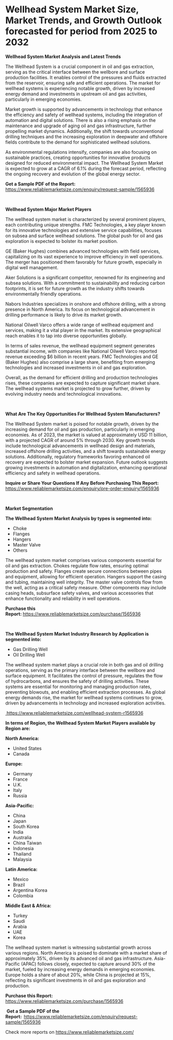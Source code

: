 <p><h1>Wellhead System Market Size, Market Trends, and Growth Outlook forecasted for period from 2025 to 2032</h1></p><p><strong>Wellhead System Market Analysis and Latest Trends</strong></p>
<p><p>The Wellhead System is a crucial component in oil and gas extraction, serving as the critical interface between the wellbore and surface production facilities. It enables control of the pressures and fluids extracted from the reservoir, ensuring safe and efficient operations. The market for wellhead systems is experiencing notable growth, driven by increased energy demand and investments in upstream oil and gas activities, particularly in emerging economies. </p><p>Market growth is supported by advancements in technology that enhance the efficiency and safety of wellhead systems, including the integration of automation and digital solutions. There is also a rising emphasis on the maintenance and upgrade of aging oil and gas infrastructure, further propelling market dynamics. Additionally, the shift towards unconventional drilling techniques and the increasing exploration in deepwater and offshore fields contribute to the demand for sophisticated wellhead solutions.</p><p>As environmental regulations intensify, companies are also focusing on sustainable practices, creating opportunities for innovative products designed for reduced environmental impact. The Wellhead System Market is expected to grow at a CAGR of 6.1% during the forecast period, reflecting the ongoing recovery and evolution of the global energy sector.</p></p>
<p><strong>Get a Sample PDF of the Report:&nbsp;</strong> <a href="https://www.reliablemarketsize.com/enquiry/request-sample/1565936?utm_campaign=2625&utm_medium=2&utm_source=Github&utm_content=ia&utm_term=07042025&utm_id=wellhead-system">https://www.reliablemarketsize.com/enquiry/request-sample/1565936</a></p>
<p>&nbsp;</p>
<p><strong>Wellhead System Major Market Players</strong></p>
<p><p>The wellhead system market is characterized by several prominent players, each contributing unique strengths. FMC Technologies, a key player known for its innovative technologies and extensive service capabilities, focuses on subsea and surface wellhead solutions. The global push for oil and gas exploration is expected to bolster its market position.</p><p>GE (Baker Hughes) combines advanced technologies with field services, capitalizing on its vast experience to improve efficiency in well operations. The merger has positioned them favorably for future growth, especially in digital well management.</p><p>Aker Solutions is a significant competitor, renowned for its engineering and subsea solutions. With a commitment to sustainability and reducing carbon footprints, it is set for future growth as the industry shifts towards environmentally friendly operations.</p><p>Nabors Industries specializes in onshore and offshore drilling, with a strong presence in North America. Its focus on technological advancement in drilling performance is likely to drive its market growth.</p><p>National Oilwell Varco offers a wide range of wellhead equipment and services, making it a vital player in the market. Its extensive geographical reach enables it to tap into diverse opportunities globally.</p><p>In terms of sales revenue, the wellhead equipment segment generates substantial income, with companies like National Oilwell Varco reported revenue exceeding $6 billion in recent years. FMC Technologies and GE (Baker Hughes) also comprise a large share, benefiting from emerging technologies and increased investments in oil and gas exploration.</p><p>Overall, as the demand for efficient drilling and production technologies rises, these companies are expected to capture significant market share. The wellhead systems market is projected to grow further, driven by evolving industry needs and technological innovations.</p></p>
<p>&nbsp;</p>
<p><strong>What Are The Key Opportunities For Wellhead System Manufacturers?</strong></p>
<p><p>The Wellhead System market is poised for notable growth, driven by the increasing demand for oil and gas production, particularly in emerging economies. As of 2023, the market is valued at approximately USD 11 billion, with a projected CAGR of around 5% through 2030. Key growth trends include technological advancements in wellhead design and materials, increased offshore drilling activities, and a shift towards sustainable energy solutions. Additionally, regulatory frameworks favoring enhanced oil recovery are expected to bolster market expansion. Future outlook suggests growing investments in automation and digitalization, enhancing operational efficiency and safety in wellhead operations.</p></p>
<p><strong>Inquire or Share Your Questions If Any Before Purchasing This Report:</strong> <a href="https://www.reliablemarketsize.com/enquiry/pre-order-enquiry/1565936?utm_campaign=2625&utm_medium=2&utm_source=Github&utm_content=ia&utm_term=07042025&utm_id=wellhead-system">https://www.reliablemarketsize.com/enquiry/pre-order-enquiry/1565936</a></p>
<p>&nbsp;</p>
<p><strong>Market Segmentation</strong></p>
<p><strong>The Wellhead System Market Analysis by types is segmented into:</strong></p>
<p><ul><li>Choke</li><li>Flanges</li><li>Hangers</li><li>Master Valve</li><li>Others</li></ul></p>
<p><p>The wellhead system market comprises various components essential for oil and gas extraction. Chokes regulate flow rates, ensuring optimal production and safety. Flanges create secure connections between pipes and equipment, allowing for efficient operation. Hangers support the casing and tubing, maintaining well integrity. The master valve controls flow from the well, acting as a critical safety measure. Other components may include casing heads, subsurface safety valves, and various accessories that enhance functionality and reliability in well operations.</p></p>
<p><strong>Purchase this Report:&nbsp;</strong><a href="https://www.reliablemarketsize.com/purchase/1565936?utm_campaign=2625&utm_medium=2&utm_source=Github&utm_content=ia&utm_term=07042025&utm_id=wellhead-system">https://www.reliablemarketsize.com/purchase/1565936</a></p>
<p>&nbsp;</p>
<p><strong>The Wellhead System Market Industry Research by Application is segmented into:</strong></p>
<p><ul><li>Gas Drilling Well</li><li>Oil Drilling Well</li></ul></p>
<p><p>The wellhead system market plays a crucial role in both gas and oil drilling operations, serving as the primary interface between the wellbore and surface equipment. It facilitates the control of pressure, regulates the flow of hydrocarbons, and ensures the safety of drilling activities. These systems are essential for monitoring and managing production rates, preventing blowouts, and enabling efficient extraction processes. As global energy demands rise, the market for wellhead systems continues to grow, driven by advancements in technology and increased exploration activities.</p></p>
<p><a href="https://www.reliablemarketsize.com/wellhead-system-r1565936?utm_campaign=2625&utm_medium=2&utm_source=Github&utm_content=ia&utm_term=07042025&utm_id=wellhead-system">&nbsp;https://www.reliablemarketsize.com/wellhead-system-r1565936</a></p>
<p><strong>In terms of Region, the Wellhead System Market Players available by Region are:</strong></p>
<p>
    <p> <strong> North America: </strong>
        <ul>
            <li>United States</li>
            <li>Canada</li>
        </ul>
        </p> 
    <p> <strong> Europe: </strong>
        <ul>
            <li>Germany</li>
            <li>France</li>
            <li>U.K.</li>
            <li>Italy</li>
            <li>Russia</li>
        </ul>
        </p> 
    <p> <strong> Asia-Pacific: </strong>
        <ul>
            <li>China</li>
            <li>Japan</li>
            <li>South Korea</li>
            <li>India</li>
            <li>Australia</li>
            <li>China Taiwan</li>
            <li>Indonesia</li>
            <li>Thailand</li>
            <li>Malaysia</li>
        </ul>
        </p> 
    <p> <strong> Latin America: </strong>
        <ul>
            <li>Mexico</li>
            <li>Brazil</li>
            <li>Argentina Korea</li>
            <li>Colombia</li>
        </ul>
        </p> 
    <p> <strong> Middle East & Africa: </strong>
        <ul>
            <li>Turkey</li>
            <li>Saudi</li>
            <li>Arabia</li>
            <li>UAE</li>
            <li>Korea</li>
        </ul>
    </p>
    </p>
<p><p>The wellhead system market is witnessing substantial growth across various regions. North America is poised to dominate with a market share of approximately 35%, driven by its advanced oil and gas infrastructure. Asia-Pacific (APAC) follows closely, expected to capture around 30% of the market, fueled by increasing energy demands in emerging economies. Europe holds a share of about 20%, while China is projected at 15%, reflecting its significant investments in oil and gas exploration and production.</p></p>
<p><strong>Purchase this Report: </strong><a href="https://www.reliablemarketsize.com/purchase/1565936?utm_campaign=2625&utm_medium=2&utm_source=Github&utm_content=ia&utm_term=07042025&utm_id=wellhead-system">https://www.reliablemarketsize.com/purchase/1565936</a></p>
<p>&nbsp;<strong>Get a Sample PDF of the Report:&nbsp;&nbsp;</strong><a href="https://www.reliablemarketsize.com/enquiry/request-sample/1565936?utm_campaign=2625&utm_medium=2&utm_source=Github&utm_content=ia&utm_term=07042025&utm_id=wellhead-system">https://www.reliablemarketsize.com/enquiry/request-sample/1565936</a></p>
<p><strong></strong></p>
<p>Check more reports on <a href="https://www.reliablemarketsize.com/?utm_campaign=2625&utm_medium=2&utm_source=Github&utm_content=ia&utm_term=07042025&utm_id=wellhead-system">https://www.reliablemarketsize.com/</a></p>
